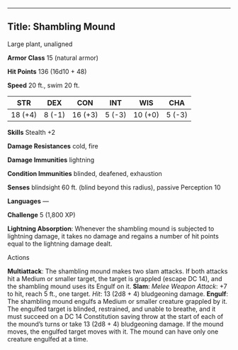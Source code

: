 -------------------------
Title: Shambling Mound
-------------------------


Large plant, unaligned

**Armor Class** 15 (natural armor)

**Hit Points** 136 (16d10 + 48)

**Speed** 20 ft., swim 20 ft.

  STR|       DEX|      CON|       INT|      WIS|       CHA
  ---------| --------| ---------| --------| ---------| --------
   18 (+4)   | 8 (-1)   | 16 (+3)   | 5 (-3)   | 10 (+0)   | 5 (-3)

**Skills** Stealth +2

**Damage Resistances** cold, fire

**Damage Immunities** lightning

**Condition Immunities** blinded, deafened, exhaustion

**Senses** blindsight 60 ft. (blind beyond this radius), passive
Perception 10

**Languages** —

**Challenge** 5 (1,800 XP)


**Lightning Absorption**: Whenever the shambling mound is subjected
    to lightning damage, it takes no damage and regains a number of hit
    points equal to the lightning damage dealt.


Actions

**Multiattack**: The shambling mound makes two slam attacks. If both
    attacks hit a Medium or smaller target, the target is grappled
    (escape DC 14), and the shambling mound uses its Engulf on it.
**Slam**: *Melee Weapon Attack*: +7 to hit, reach 5 ft., one target.
    *Hit*: 13 (2d8 + 4) bludgeoning damage.
**Engulf**: The shambling mound engulfs a Medium or smaller creature
    grappled by it. The engulfed target is blinded, restrained, and
    unable to breathe, and it must succeed on a DC 14 Constitution
    saving throw at the start of each of the mound’s turns or take 13
    (2d8 + 4) bludgeoning damage. If the mound moves, the engulfed
    target moves with it. The mound can have only one creature engulfed
    at a time.

